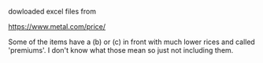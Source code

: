 dowloaded excel files from 

https://www.metal.com/price/

Some of the items have a (b) or (c) in front with much lower rices and called 'premiums'. I don't know what those mean so just not including them. 

